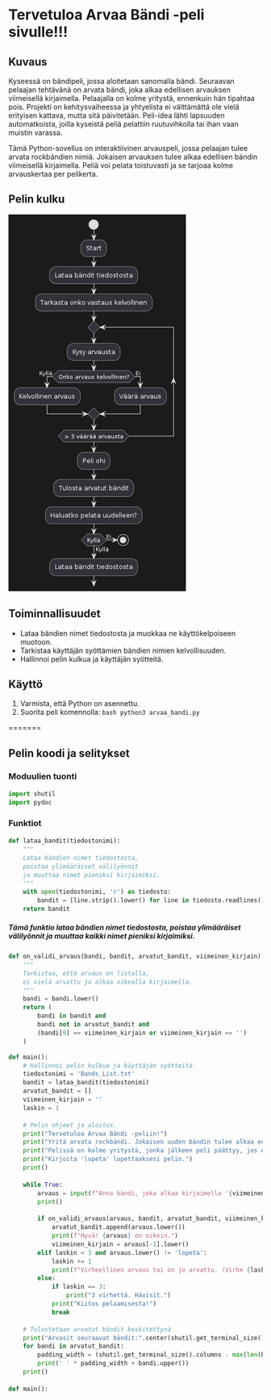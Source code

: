 # Tervetuloa Arvaa Bändi -peli sivulle!!!

## Kuvaus
Kyseessä on bändipeli, jossa aloitetaan sanomalla bändi. Seuraavan pelaajan tehtävänä on arvata bändi, joka alkaa edellisen arvauksen viimeisellä kirjaimella. Pelaajalla on kolme yritystä, ennenkuin hän tipahtaa pois. Projekti on kehitysvaiheessa ja yhtyelista ei välttämättä ole vielä erityisen kattava, mutta sitä päivitetään. Peli-idea lähti lapsuuden automatkoista, joilla kyseistä peliä pelattiin ruutuvihkolla tai ihan vaan muistin varassa.

Tämä Python-sovellus on interaktiivinen arvauspeli, jossa pelaajan tulee arvata rockbändien nimiä. Jokaisen arvauksen tulee alkaa edellisen bändin viimeisellä kirjaimella. Peliä voi pelata toistuvasti ja se tarjoaa kolme arvauskertaa per pelikerta.

## Pelin kulku
<img src="pelin virtauskaavio.png" alt="komento" style="">

## Toiminnallisuudet
- Lataa bändien nimet tiedostosta ja muokkaa ne käyttökelpoiseen muotoon.
- Tarkistaa käyttäjän syöttämien bändien nimien kelvollisuuden.
- Hallinnoi pelin kulkua ja käyttäjän syötteitä.


## Käyttö
1. Varmista, että Python on asennettu.
2. Suorita peli komennolla: ```bash python3 arvaa_bandi.py```
    
=======

## Pelin koodi ja selitykset

### Moduulien tuonti
```python
import shutil
import pydoc 
```
### Funktiot

```python
def lataa_bandit(tiedostonimi):
    """
    Lataa bändien nimet tiedostosta, 
    poistaa ylimääräiset välilyönnit 
    ja muuttaa nimet pieniksi kirjaimiksi.
    """
    with open(tiedostonimi, 'r') as tiedosto:
        bandit = [line.strip().lower() for line in tiedosto.readlines()]
    return bandit
```


##### Tämä funktio lataa bändien nimet tiedostosta, poistaa ylimääräiset välilyönnit ja muuttaa kaikki nimet pieniksi kirjaimiksi.

```python
def on_validi_arvaus(bandi, bandit, arvatut_bandit, viimeinen_kirjain):
    """
    Tarkistaa, että arvaus on listalla, 
    ei vielä arvattu ja alkaa oikealla kirjaimella.
    """
    bandi = bandi.lower()
    return (
        bandi in bandit and
        bandi not in arvatut_bandit and
        (bandi[0] == viimeinen_kirjain or viimeinen_kirjain == '')
    )
```
```python
def main():
    # Hallinnoi pelin kulkua ja käyttäjän syötteitä.
    tiedostonimi = 'Bands_List.txt'
    bandit = lataa_bandit(tiedostonimi)
    arvatut_bandit = []
    viimeinen_kirjain = ''
    laskin = 1

    # Pelin ohjeet ja aloitus.
    print("Tervetuloa Arvaa Bändi -peliin!")
    print("Yritä arvata rockbändi. Jokaisen uuden bändin tulee alkaa edellisen bändin viimeisellä kirjaimella.")
    print("Pelissä on kolme yritystä, jonka jälkeen peli päättyy, jos et arvaa oikein.")
    print("Kirjoita 'lopeta' lopettaaksesi pelin.")
    print()

    while True:
        arvaus = input(f"Anna bändi, joka alkaa kirjaimella '{viimeinen_kirjain.upper()}' (tai mikä tahansa, jos ensimmäinen arvaus): ").strip()
        print()

        if on_validi_arvaus(arvaus, bandit, arvatut_bandit, viimeinen_kirjain):
            arvatut_bandit.append(arvaus.lower())
            print(f"Hyvä! {arvaus} on oikein.")
            viimeinen_kirjain = arvaus[-1].lower()
        elif laskin < 3 and arvaus.lower() != 'lopeta':
            laskin += 1
            print(f"Virheellinen arvaus tai on jo arvattu. (Virhe {laskin-1}) Yritä uudelleen.")
        else:
            if laskin == 3:
                print("3 virhettä. Hävisit.")
            print("Kiitos pelaamisesta!")
            break

    # Tulostetaan arvatut bändit keskitettynä
    print("Arvasit seuraavat bändit:".center(shutil.get_terminal_size().columns))
    for bandi in arvatut_bandit:
        padding_width = (shutil.get_terminal_size().columns - max(len(bandi) for bandi in arvatut_bandit)) // 2
        print(' ' * padding_width + bandi.upper())
    print()

def main():
```


